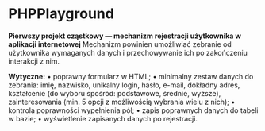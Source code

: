 # PHPPlayground

**Pierwszy projekt cząstkowy — mechanizm rejestracji użytkownika w aplikacji internetowej**
Mechanizm powinien umożliwiać zebranie od użytkownika wymaganych danych i przechowywanie ich po zakończeniu interakcji z nim.

**Wytyczne:**
• poprawny formularz w HTML;
• minimalny zestaw danych do zebrania: imię, nazwisko, unikalny login, hasło, e-mail, dokładny adres, kształcenie (do wyboru spośród: podstawowe, średnie, wyższe), zainteresowania  (min. 5 opcji z możliwością wybrania wielu z nich);
• kontrola poprawności wypełnienia pól;
• zapis poprawnych danych do tabeli w bazie;
• wyświetlenie zapisanych danych po rejestracji.